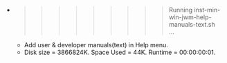 * >>>>>>>>> Running inst-min-win-jwm-help-manuals-text.sh ...
  * Add user & developer manuals(text) in Help menu.
  * Disk size = 3866824K. Space Used = 44K. Runtime = 00:00:00:01.
